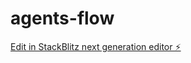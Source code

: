 # agents-flow

[Edit in StackBlitz next generation editor ⚡️](https://stackblitz.com/~/github.com/Elinformatix/agents-flow)